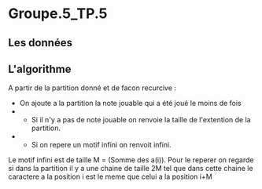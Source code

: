 Groupe.5_TP.5
================

## Les données


## L'algorithme
A partir de la partition donné et de facon recurcive :
- On ajoute a la partition la note jouable qui a été joué le moins de fois
- - Si il n'y a pas de note jouable on renvoie la taille de l'extention de la partition.
- - Si on repere un motif infini on renvoit infini.

Le motif infini est de taille M = (Somme des a(i)). Pour le reperer on regarde si dans la partition il y a une chaine de taille 2M tel que dans cette chaine le caractere a la position i est le meme que celui a la position i+M